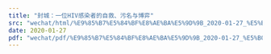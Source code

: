 ```yaml
---
title: "封城：一位HIV感染者的自救、污名与博弈"
src: "wechat/html/%E9%85%B7%E5%84%BF%E8%AE%BA%E5%9D%9B_2020-01-27_%E5%B0%81%E5%9F%8E%EF%BC%9A%E4%B8%80%E4%BD%8DHIV%E6%84%9F%E6%9F%93%E8%80%85%E7%9A%84%E8%87%AA%E6%95%91%E3%80%81%E6%B1%A1%E5%90%8D%E4%B8%8E%E5%8D%9A%E5%BC%88.html"
date: 2020-01-27
pdf: "wechat/pdf/%E9%85%B7%E5%84%BF%E8%AE%BA%E5%9D%9B_2020-01-27_%E5%B0%81%E5%9F%8E%EF%BC%9A%E4%B8%80%E4%BD%8DHIV%E6%84%9F%E6%9F%93%E8%80%85%E7%9A%84%E8%87%AA%E6%95%91%E3%80%81%E6%B1%A1%E5%90%8D%E4%B8%8E%E5%8D%9A%E5%BC%88.pdf"
---
```


